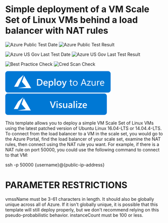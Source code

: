 # Simple deployment of a VM Scale Set of Linux VMs behind a load balancer with NAT rules

![Azure Public Test Date](https://azurequickstartsservice.blob.core.windows.net/badges/201-vmss-linux-nat/PublicLastTestDate.svg)
![Azure Public Test Result](https://azurequickstartsservice.blob.core.windows.net/badges/201-vmss-linux-nat/PublicDeployment.svg)

![Azure US Gov Last Test Date](https://azurequickstartsservice.blob.core.windows.net/badges/201-vmss-linux-nat/FairfaxLastTestDate.svg)
![Azure US Gov Last Test Result](https://azurequickstartsservice.blob.core.windows.net/badges/201-vmss-linux-nat/FairfaxDeployment.svg)

![Best Practice Check](https://azurequickstartsservice.blob.core.windows.net/badges/201-vmss-linux-nat/BestPracticeResult.svg)
![Cred Scan Check](https://azurequickstartsservice.blob.core.windows.net/badges/201-vmss-linux-nat/CredScanResult.svg)

[![Deploy To Azure](https://raw.githubusercontent.com/Azure/azure-quickstart-templates/master/1-CONTRIBUTION-GUIDE/images/deploytoazure.svg?sanitize=true)]("https://portal.azure.com/#create/Microsoft.Template/uri/https%3A%2F%2Fraw.githubusercontent.com%2FAzure%2Fazure-quickstart-templates%2Fmaster%2F201-vmss-linux-nat%2Fazuredeploy.json")  [![Visualize](https://raw.githubusercontent.com/Azure/azure-quickstart-templates/master/1-CONTRIBUTION-GUIDE/images/visualizebutton.svg?sanitize=true)]("http://armviz.io/#/?load=https%3A%2F%2Fraw.githubusercontent.com%2FAzure%2Fazure-quickstart-templates%2Fmaster%2F201-vmss-linux-nat%2Fazuredeploy.json")
    


    


This template allows you to deploy a simple VM Scale Set of Linux VMs using the latest patched version of Ubuntu Linux 16.04-LTS or 14.04.4-LTS. To connect from the load balancer to a VM in the scale set, you would go to the Azure Portal, find the load balancer of your scale set, examine the NAT rules, then connect using the NAT rule you want. For example, if there is a NAT rule on port 50000, you could use the following command to connect to that VM:

ssh -p 50000 {username}@{public-ip-address}

PARAMETER RESTRICTIONS
======================

vmssName must be 3-61 characters in length. It should also be globally unique across all of Azure. If it isn't globally unique, it is possible that this template will still deploy properly, but we don't recommend relying on this pseudo-probabilistic behavior.
instanceCount must be 100 or less.


